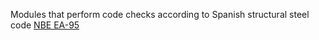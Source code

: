 Modules that perform code checks according to Spanish structural 
steel code [NBE EA-95](https://www.boe.es/eli/es/rd/1995/11/10/1829/dof/spa/pdf)
